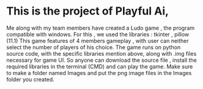 # This is the project of Playful Ai, 
Me along with my team members have created a Ludo game , the program compatible with windows.
For this , we used the libraries : tkinter , pillow (11.1)
This game features of 4 members gameplay , with user can neither select the number of players of his choice.
The game runs on python source code, with the specific libraries mention above, along with .img files necessary for game UI.
So anyone can download the source file , install the required libraries in the terminal (CMD) and can play the game.
Make sure to make a folder named Images and put the png image files in the Images folder you created.
